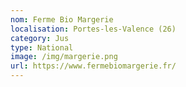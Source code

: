 ```yaml
---
nom: Ferme Bio Margerie
localisation: Portes-les-Valence (26)
category: Jus
type: National
image: /img/margerie.png
url: https://www.fermebiomargerie.fr/
---
```

